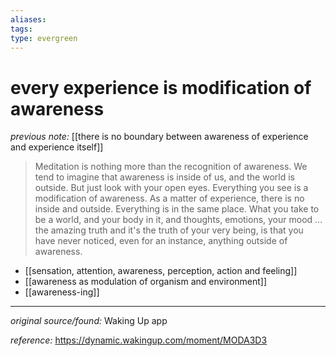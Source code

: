 ```yaml
---
aliases: 
tags: 
type: evergreen
---
```


# every experience is modification of awareness

_previous note:_ [[there is no boundary between awareness of experience and experience itself]]

> Meditation is nothing more than the recognition of awareness. We tend to imagine that awareness is inside of us, and the world is outside. But just look with your open eyes. Everything you see is a modification of awareness. As a matter of experience, there is no inside and outside. Everything is in the same place. What you take to be a world, and your body in it, and thoughts, emotions, your mood ... the amazing truth and it's the truth of your very being, is that you have never noticed, even for an instance, anything outside of awareness.

- [[sensation, attention, awareness, perception, action and feeling]]
- [[awareness as modulation of organism and environment]]
- [[awareness-ing]]
---

_original source/found:_ Waking Up app

_reference:_ <https://dynamic.wakingup.com/moment/MODA3D3>



